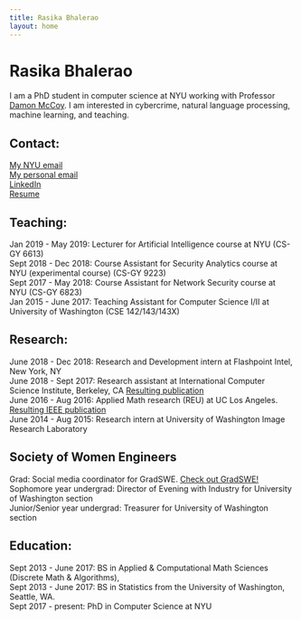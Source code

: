 ```yaml
---
title: Rasika Bhalerao
layout: home
---
```


# Rasika Bhalerao

I am a PhD student in computer science at NYU working with Professor [Damon McCoy](http://damonmccoy.com).
I am interested in cybercrime, natural language processing, machine learning, and teaching.

## Contact:
[My NYU email](rasikabh@nyu.edu)\
[My personal email](rasikabh@gmail.com)\
[LinkedIn](https://www.linkedin.com/in/rasika-bhalerao-8a827188)\
[Resume](https://drive.google.com/file/d/1h_ZbhhuRRcVPSLuSCOy5YDEDEkWsC_uR/view?usp=sharing)

## Teaching:
Jan 2019 - May 2019: Lecturer for Artificial Intelligence course at NYU (CS-GY 6613)\
Sept 2018 - Dec 2018: Course Assistant for Security Analytics course at NYU (experimental course) (CS-GY 9223)\
Sept 2017 - May 2018: Course Assistant for Network Security course at NYU (CS-GY 6823)\
Jan 2015 - June 2017: Teaching Assistant for Computer Science I/II at University of Washington (CSE 142/143/143X)

## Research:
June 2018 - Dec 2018: Research and Development intern at Flashpoint Intel, New York, NY\
June 2018 - Sept 2017: Research assistant at International Computer Science Institute, Berkeley, CA [Resulting publication](https://arxiv.org/abs/1812.00381)\
June 2016 - Aug 2016: Applied Math research (REU) at UC Los Angeles. [Resulting IEEE publication](https://ieeexplore.ieee.org/document/7953347)\
June 2014 - Aug 2015: Research intern at University of Washington Image Research Laboratory

## Society of Women Engineers
Grad: Social media coordinator for GradSWE. [Check out GradSWE!](http://gradswe.swe.org/joinfollowcontact-us.html)\
Sophomore year undergrad: Director of Evening with Industry for University of Washington section\
Junior/Senior year undergrad: Treasurer for University of Washington section

## Education:
Sept 2013 - June 2017: BS in Applied & Computational Math Sciences (Discrete Math & Algorithms),\
Sept 2013 - June 2017: BS in Statistics from the University of Washington, Seattle, WA.\
Sept 2017 - present: PhD in Computer Science at NYU
